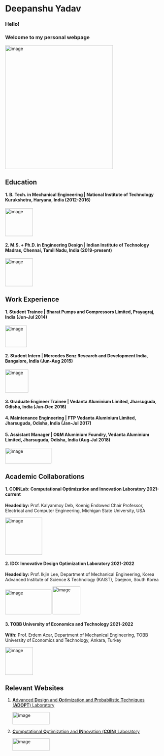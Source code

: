 # Deepanshu Yadav

### Hello! 

### Welcome to my personal webpage

<img src="https://github.com/deepanshuIITM/Homepage/assets/137225940/98e92068-30da-4798-bb35-5fcc0d7187d5" alt="image" width="350" height="400">

## Education 

#### 1. B. Tech. in Mechanical Engineering | National Institute of Technology Kurukshetra, Haryana, India (2012-2016)
<img src="https://github.com/deepanshuIITM/Homepage/assets/137225940/095c9b2a-441f-4375-a21e-812b692899b0" alt="image" width="90" height="90">

#### 2. M.S. + Ph.D. in Engineering Design | Indian Institute of Technology Madras, Chennai, Tamil Nadu, India (2019-present)
<img src="https://github.com/deepanshuIITM/Homepage/assets/137225940/14fda2f8-c607-4f04-8d5b-8b99291bf97c" alt="image" width="90" height="90">

## Work Experience

#### 1. Student Trainee | Bharat Pumps and Compressors Limited, Prayagraj, India (Jun-Jul 2014)
<img src="https://github.com/deepanshuIITM/Homepage/assets/137225940/2d3db22d-8584-4d2c-b825-8e745f19de25" alt="image" width="70" height="70">

#### 2. Student Intern | Mercedes Benz Research and Development India, Bangalore, India (Jun-Aug 2015)
<img src="https://github.com/deepanshuIITM/Homepage/assets/137225940/5bcfd643-0d56-4a54-9838-f7793893e7f3" alt="image" width="75" height="75">

#### 3. Graduate Engineer Trainee | Vedanta Aluminium Limited, Jharsuguda, Odisha, India (Jun-Dec 2016)

#### 4. Maintenance Engineering | FTP Vedanta Aluminium Limited, Jharsuguda, Odisha, India (Jan-Jul 2017)

#### 5. Assistant Manager | O&M Aluminium Foundry, Vedanta Aluminium Limited, Jharsuguda, Odisha, India (Aug-Jul 2018)
<img src="https://github.com/deepanshuIITM/Homepage/assets/137225940/4ffac036-8091-48f3-9666-4d78b29e3ef2" alt="image" width="150" height="50">


## Academic Collaborations 

#### 1. COINLab: Computational Optimization and Innovation Laboratory 2021-current
**Headed by:** Prof. Kalyanmoy Deb, Koenig Endowed Chair Professor, Electrical and Computer Engineering, Michigan State University, USA 

<img src="https://github.com/deepanshuIITM/Homepage/assets/137225940/174e1146-140d-4fc9-9489-236130cfdf0b" alt="image" width="120" height="120">


#### 2. IDO: Innovative Design Optimization Laboratory 2021-2022
**Headed by:** Prof. Ikjin Lee, Department of Mechanical Engineering, Korea Advanced Institute of Science & Technology (KAIST), Daejeon, South Korea

<img src="https://github.com/deepanshuIITM/Homepage/assets/137225940/f014180f-581d-4fae-a609-09634680227e" alt="image" width="150" height="80">
<img src="https://github.com/deepanshuIITM/Homepage/assets/137225940/25f293b4-c628-44b0-9620-cfb105f93fe8" alt="image" width="90" height="90">

#### 3. TOBB University of Economics and Technology 2021-2022
**With:** Prof. Erdem Acar, Department of Mechanical Engineering, TOBB University of Economics and Technology, Ankara, Turkey 

<img src="https://github.com/deepanshuIITM/Homepage/assets/137225940/af57ce68-89cf-427b-8849-9f7e10ece29d" alt="image" width="90" height="90">

## Relevant Websites

1. [**A**dvanced **D**esign and **O**ptimization and **P**robabilistic **T**echniques (**ADOPT**) Laboratory](https://ed.iitm.ac.in/~palramu/team.html)

   <img src="https://github.com/deepanshuIITM/Homepage/assets/137225940/9d480dd0-41c5-4a33-9c3d-43caa4fbb820" alt="image" width="120" height="40">


3. [**C**omputational **O**ptimization and **IN**novation (**COIN**) Laboratory](https://www.coin-lab.org/content/members.html)
 
   <img src="https://github.com/deepanshuIITM/Homepage/assets/137225940/6b9d7e75-c121-4edd-b16b-528264005bf9" alt="image" width="120" height="40">
    






